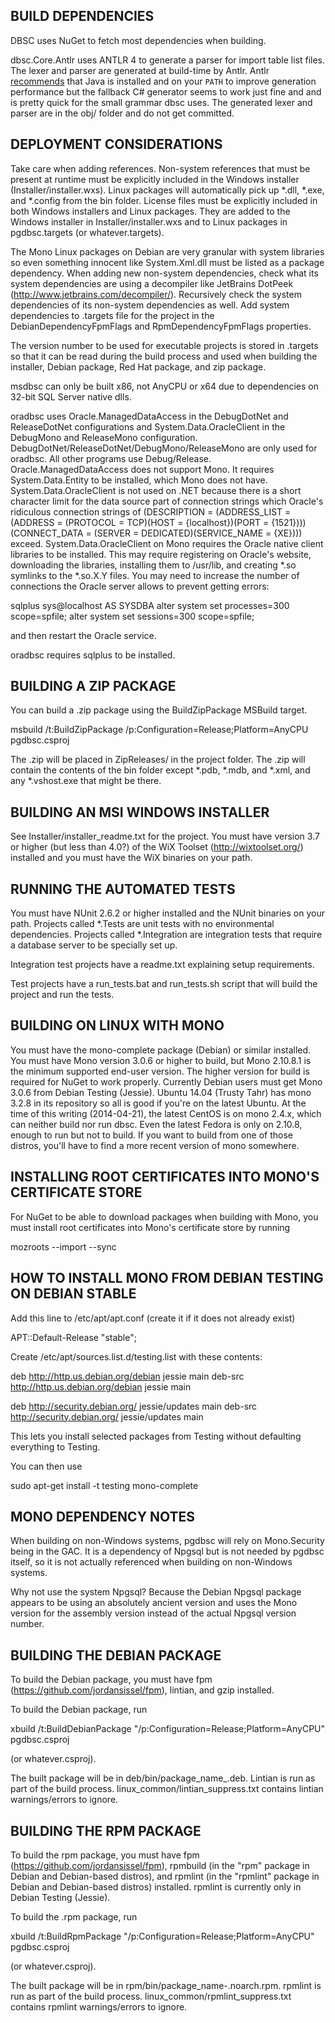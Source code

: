 BUILD DEPENDENCIES
------------------
DBSC uses NuGet to fetch most dependencies when building.

dbsc.Core.Antlr uses ANTLR 4 to generate a parser for import table list files. The lexer and parser are generated at build-time by Antlr. Antlr [recommends](https://github.com/tunnelvisionlabs/antlr4cs#step-1-install-java-recommended) that Java is installed and on your `PATH` to improve generation performance but the fallback C# generator seems to work just fine and and is pretty quick for the small grammar dbsc uses. The generated lexer and parser are in the obj/ folder and do not get committed.

DEPLOYMENT CONSIDERATIONS
-------------------------
Take care when adding references. Non-system references that must be present at runtime must be explicitly included in the Windows installer (Installer/installer.wxs). Linux packages will automatically pick up *.dll, *.exe, and *.config from the bin folder. License files must be explicitly included in both Windows installers and Linux packages. They are added to the Windows installer in Installer/installer.wxs and to Linux packages in pgdbsc.targets (or whatever.targets).

The Mono Linux packages on Debian are very granular with system libraries so even something innocent like System.Xml.dll must be listed as a package dependency. When adding new non-system dependencies, check what its system dependencies are using a decompiler like JetBrains DotPeek (http://www.jetbrains.com/decompiler/). Recursively check the system dependencies of its non-system dependencies as well. Add system dependencies to .targets file for the project in the DebianDependencyFpmFlags and RpmDependencyFpmFlags properties.

The version number to be used for executable projects is stored in <project>.targets so that it can be read during the build process and used when building the installer, Debian package, Red Hat package, and zip package.

msdbsc can only be built x86, not AnyCPU or x64 due to dependencies on 32-bit SQL Server native dlls.

oradbsc uses Oracle.ManagedDataAccess in the DebugDotNet and ReleaseDotNet configurations and System.Data.OracleClient in the DebugMono and ReleaseMono configuration. DebugDotNet/ReleaseDotNet/DebugMono/ReleaseMono are only used for oradbsc. All other programs use Debug/Release. Oracle.ManagedDataAccess does not support Mono. It requires System.Data.Entity to be installed, which Mono does not have. System.Data.OracleClient is not used on .NET because there is a short character limit for the data source part of connection strings which Oracle's ridiculous connection strings of (DESCRIPTION = (ADDRESS_LIST = (ADDRESS = (PROTOCOL = TCP)(HOST = {localhost})(PORT = {1521})))(CONNECT_DATA = (SERVER = DEDICATED)(SERVICE_NAME = {XE}))) exceed. System.Data.OracleClient on Mono requires the Oracle native client libraries to be installed. This may require registering on Oracle's website, downloading the libraries, installing them to /usr/lib, and creating *.so symlinks to the *.so.X.Y files. You may need to increase the number of connections the Oracle server allows to prevent getting errors:

sqlplus sys@localhost AS SYSDBA
alter system set processes=300 scope=spfile;
alter system set sessions=300 scope=spfile;

and then restart the Oracle service.

oradbsc requires sqlplus to be installed.


BUILDING A ZIP PACKAGE
----------------------
You can build a .zip package using the BuildZipPackage MSBuild target.

msbuild /t:BuildZipPackage /p:Configuration=Release;Platform=AnyCPU pgdbsc.csproj

The .zip will be placed in ZipReleases/ in the project folder. The .zip will contain the contents of the bin folder except *.pdb, *.mdb, and *.xml, and any *.vshost.exe that might be there.


BUILDING AN MSI WINDOWS INSTALLER
---------------------------------
See Installer/installer_readme.txt for the project. You must have version 3.7 or higher (but less than 4.0?) of the WiX Toolset (http://wixtoolset.org/) installed and you must have the WiX binaries on your path.


RUNNING THE AUTOMATED TESTS
---------------------------
You must have NUnit 2.6.2 or higher installed and the NUnit binaries on your path. Projects called *.Tests are unit tests with no environmental dependencies. Projects called *.Integration are integration tests that require a database server to be specially set up.

Integration test projects have a readme.txt explaining setup requirements.

Test projects have a run_tests.bat and run_tests.sh script that will build the project and run the tests.



BUILDING ON LINUX WITH MONO
---------------------------
You must have the mono-complete package (Debian) or similar installed. You must have Mono version 3.0.6 or higher to build, but Mono 2.10.8.1 is the minimum supported end-user version. The higher version for build is required for NuGet to work properly. Currently Debian users must get Mono 3.0.6 from Debian Testing (Jessie). Ubuntu 14.04 (Trusty Tahr) has mono 3.2.8 in its repository so all is good if you're on the latest Ubuntu. At the time of this writing (2014-04-21), the latest CentOS is on mono 2.4.x, which can neither build nor run dbsc. Even the latest Fedora is only on 2.10.8, enough to run but not to build. If you want to build from one of those distros, you'll have to find a more recent version of mono somewhere.

INSTALLING ROOT CERTIFICATES INTO MONO'S CERTIFICATE STORE
-----------------------------------------------------------
For NuGet to be able to download packages when building with Mono, you must install root certificates into Mono's certificate store by running

mozroots --import --sync

HOW TO INSTALL MONO FROM DEBIAN TESTING ON DEBIAN STABLE
--------------------------------------------------------
Add this line to /etc/apt/apt.conf (create it if it does not already exist)

APT::Default-Release "stable";

Create /etc/apt/sources.list.d/testing.list with these contents:

deb http://http.us.debian.org/debian jessie main
deb-src http://http.us.debian.org/debian jessie main

deb http://security.debian.org/ jessie/updates main
deb-src http://security.debian.org/ jessie/updates main

This lets you install selected packages from Testing without defaulting everything to Testing.

You can then use

sudo apt-get install -t testing mono-complete

MONO DEPENDENCY NOTES
---------------------
When building on non-Windows systems, pgdbsc will rely on Mono.Security being in the GAC. It is a dependency of Npgsql but is not needed by pgdbsc itself, so it is not actually referenced when building on non-Windows systems.

Why not use the system Npgsql? Because the Debian Npgsql package appears to be using an absolutely ancient version and uses the Mono version for the assembly version instead of the actual Npgsql version number.

BUILDING THE DEBIAN PACKAGE
---------------------------
To build the Debian package, you must have fpm (https://github.com/jordansissel/fpm), lintian, and gzip installed.

To build the Debian package, run

xbuild /t:BuildDebianPackage "/p:Configuration=Release;Platform=AnyCPU" pgdbsc.csproj

(or whatever.csproj).

The built package will be in deb/bin/package_name_<version>.deb. Lintian is run as part of the build process. linux_common/lintian_suppress.txt contains lintian warnings/errors to ignore.

BUILDING THE RPM PACKAGE
------------------------
To build the rpm package, you must have fpm (https://github.com/jordansissel/fpm), rpmbuild (in the "rpm" package in Debian and Debian-based distros), and rpmlint (in the "rpmlint" package in Debian and Debian-based distros) installed. rpmlint is currently only in Debian Testing (Jessie).

To build the .rpm package, run

xbuild /t:BuildRpmPackage "/p:Configuration=Release;Platform=AnyCPU" pgdbsc.csproj

(or whatever.csproj).

The built package will be in rpm/bin/package_name-<version>.noarch.rpm. rpmlint is run as part of the build process. linux_common/rpmlint_suppress.txt contains rpmlint warnings/errors to ignore.